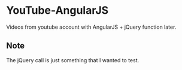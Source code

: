 # YouTube-AngularJS

Videos from youtube account with AngularJS + jQuery function later.

## Note
  The jQuery call is just something that I wanted to test.
